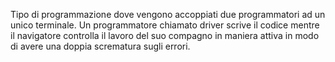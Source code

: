 Tipo di programmazione dove vengono accoppiati due programmatori ad un unico terminale.
Un programmatore chiamato driver scrive il codice mentre il navigatore controlla il lavoro del suo compagno in maniera attiva in modo di avere una doppia scrematura sugli errori.
